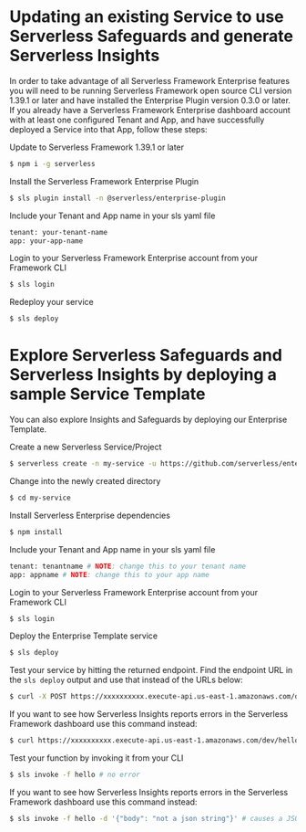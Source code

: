 # Updating an existing Service to use Serverless Safeguards and generate Serverless Insights

In order to take advantage of all Serverless Framework Enterprise features you will need to be running Serverless Framework open source CLI version 1.39.1 or later and have installed the Enterprise Plugin version 0.3.0 or later.  If you already have a Serverless Framework Enterprise dashboard account with at least one configured Tenant and App, and have successfully deployed a Service into that App, follow these steps:

Update to Serverless Framework 1.39.1 or later
```sh
$ npm i -g serverless
```

Install the Serverless Framework Enterprise Plugin
```sh
$ sls plugin install -n @serverless/enterprise-plugin
```

Include your Tenant and App name in your sls yaml file
```sh
tenant: your-tenant-name 
app: your-app-name
```

Login to your Serverless Framework Enterprise account from your Framework CLI
```sh
$ sls login
```

Redeploy your service
```sh
$ sls deploy
```

# Explore Serverless Safeguards and Serverless Insights by deploying a sample Service Template

You can also explore Insights and Safeguards by deploying our Enterprise Template.

Create a new Serverless Service/Project
```sh
$ serverless create -n my-service -u https://github.com/serverless/enterprise-template
```

Change into the newly created directory
```sh
$ cd my-service
```

Install Serverless Enterprise dependencies
```sh
$ npm install
```

Include your Tenant and App name in your sls yaml file
```sh
tenant: tenantname # NOTE: change this to your tenant name
app: appname # NOTE: change this to your app name
```

Login to your Serverless Framework Enterprise account from your Framework CLI
```sh
$ sls login
```

Deploy the Enterprise Template service
```sh
$ sls deploy
```

Test your service by hitting the returned endpoint.  Find the endpoint URL in the `sls deploy` output and use that instead of the URLs below:
```sh
$ curl -X POST https://xxxxxxxxxx.execute-api.us-east-1.amazonaws.com/dev/hello # no error
```

If you want to see how Serverless Insights reports errors in the Serverless Framework dashboard use this command instead:
```sh
$ curl https://xxxxxxxxxx.execute-api.us-east-1.amazonaws.com/dev/hello --data-binary 'not a json string' # causes a JSON parsing error so error Insights will populate
```

Test your function by invoking it from your CLI
```sh
$ sls invoke -f hello # no error
```

If you want to see how Serverless Insights reports errors in the Serverless Framework dashboard use this command instead:
```sh
$ sls invoke -f hello -d '{"body": "not a json string"}' # causes a JSON parsing error so error Insights will populate
```

